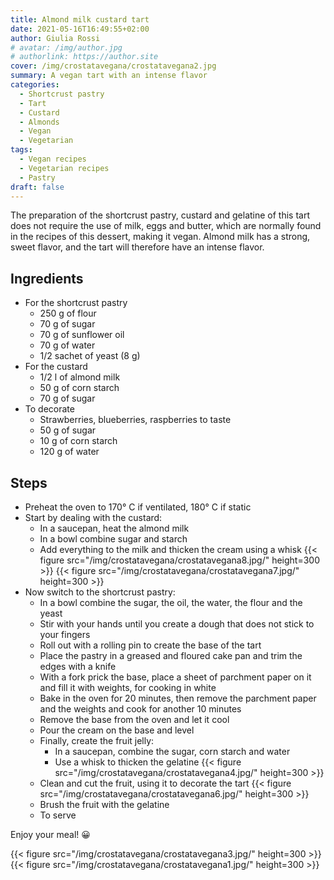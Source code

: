 ```yaml
---
title: Almond milk custard tart
date: 2021-05-16T16:49:55+02:00
author: Giulia Rossi
# avatar: /img/author.jpg
# authorlink: https://author.site
cover: /img/crostatavegana/crostatavegana2.jpg
summary: A vegan tart with an intense flavor
categories:
  - Shortcrust pastry
  - Tart
  - Custard
  - Almonds
  - Vegan
  - Vegetarian
tags:
  - Vegan recipes
  - Vegetarian recipes
  - Pastry
draft: false
---
```


The preparation of the shortcrust pastry, custard and gelatine of this tart does not require the use of milk, eggs and butter, which are normally found in the recipes of this dessert, making it vegan.
Almond milk has a strong, sweet flavor, and the tart will therefore have an intense flavor.

## Ingredients

* For the shortcrust pastry
   * 250 g of flour
   * 70 g of sugar
   * 70 g of sunflower oil
   * 70 g of water
   * 1/2 sachet of yeast (8 g)
* For the custard
   * 1/2 l of almond milk
   * 50 g of corn starch
   * 70 g of sugar
* To decorate
   * Strawberries, blueberries, raspberries to taste
   * 50 g of sugar
   * 10 g of corn starch
   * 120 g of water

## Steps

* Preheat the oven to 170° C if ventilated, 180° C if static
* Start by dealing with the custard:
     * In a saucepan, heat the almond milk
     * In a bowl combine sugar and starch
     * Add everything to the milk and thicken the cream using a whisk
{{< figure src="/img/crostatavegana/crostatavegana8.jpg/" height=300  >}}
{{< figure src="/img/crostatavegana/crostatavegana7.jpg/" height=300  >}}
* Now switch to the shortcrust pastry:
     * In a bowl combine the sugar, the oil, the water, the flour and the yeast
     * Stir with your hands until you create a dough that does not stick to your fingers
     * Roll out with a rolling pin to create the base of the tart
     * Place the pastry in a greased and floured cake pan and trim the edges with a knife
     * With a fork prick the base, place a sheet of parchment paper on it and fill it with weights, for cooking in white
     * Bake in the oven for 20 minutes, then remove the parchment paper and the weights and cook for another 10 minutes
     * Remove the base from the oven and let it cool
     * Pour the cream on the base and level
  * Finally, create the fruit jelly:
     * In a saucepan, combine the sugar, corn starch and water
     * Use a whisk to thicken the gelatine
{{< figure src="/img/crostatavegana/crostatavegana4.jpg/" height=300  >}}
  * Clean and cut the fruit, using it to decorate the tart
 {{< figure src="/img/crostatavegana/crostatavegana6.jpg/" height=300  >}}
  * Brush the fruit with the gelatine
  * To serve

Enjoy your meal! 😀

{{< figure src="/img/crostatavegana/crostatavegana3.jpg/" height=300  >}}
{{< figure src="/img/crostatavegana/crostatavegana1.jpg/" height=300  >}}